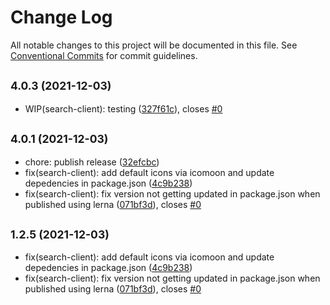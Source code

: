 # Change Log

All notable changes to this project will be documented in this file.
See [Conventional Commits](https://conventionalcommits.org) for commit guidelines.

## <small>4.0.3 (2021-12-03)</small>

* WIP(search-client): testing ([327f61c](https://github.com/sourcefuse/loopback4-microservice-catalog/commit/327f61c)), closes [#0](https://github.com/sourcefuse/loopback4-microservice-catalog/issues/0)





## <small>4.0.1 (2021-12-03)</small>

* chore: publish release ([32efcbc](https://github.com/sourcefuse/loopback4-microservice-catalog/commit/32efcbc))
* fix(search-client): add default icons via icomoon and update depedencies in package.json ([4c9b238](https://github.com/sourcefuse/loopback4-microservice-catalog/commit/4c9b238))
* fix(search-client): fix version not getting updated in package.json when published using lerna ([071bf3d](https://github.com/sourcefuse/loopback4-microservice-catalog/commit/071bf3d)), closes [#0](https://github.com/sourcefuse/loopback4-microservice-catalog/issues/0)





## <small>1.2.5 (2021-12-03)</small>

* fix(search-client): add default icons via icomoon and update depedencies in package.json ([4c9b238](https://github.com/sourcefuse/loopback4-microservice-catalog/commit/4c9b238))
* fix(search-client): fix version not getting updated in package.json when published using lerna ([071bf3d](https://github.com/sourcefuse/loopback4-microservice-catalog/commit/071bf3d)), closes [#0](https://github.com/sourcefuse/loopback4-microservice-catalog/issues/0)

